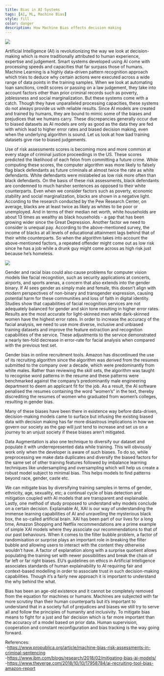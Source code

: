 ```yaml
---
title: Bias in AI Systems
tags: [AI, ML, Machine Bias]
style: fill
color: danger
description: How Machine Bias effects decision making
---
```



![](https://koyapartners.com/wp-content/uploads/2019/09/Bias.jpg)


Artificial Intelligence (AI) is revolutionizing the way we look at decision-making which is more traditionally attributed to human experience, expertise and judgement. Smart systems developed using AI come with processing speeds and capacities that far surpass those of humans. Machine Learning is a highly data-driven pattern recognition approach which tries to deduce why certain actions were executed across a wide range of data points in the training samples. When we look at automating loan sanctions, credit scores or passing on a law judgement, they take into account factors other than prior criminal records such as poverty, joblessness and social marginalization. But these systems come with a catch. Though they have unparalleled processing capacities, these systems do not always provide us with reliable results. Since AI models are created and trained by humans, they are bound to mimic some of the biases and prejudices that we humans carry. These discrepancies generally occur due to biased datasets as AI models are only as good as the data they are fed with which lead to higher error rates and biased decision making, even when the underlying algorithm is sound. Let us look at how bad training datasets give rise to biased judgements.


 Use of risk assessments scores is becoming more and more common at every stage of criminal justice proceedings in the US. These scores predicted the likelihood of each felon from committing a future crime. While computing these scores, the computer algorithm was more likely to falsely flag black defendants as future criminals at almost twice the rate as white defendants. White defendants were mislabeled as low risk more often than black defendants. On the basis of these risk assessments, black defendants are condemned to much harsher sentences as opposed to their white counterparts. Even when we consider factors such as poverty, economic stability and social marginalization, blacks are shown in a negative light. According to the research conducted by the Pew Research Center, on average, blacks are at least twice as likely as whites to be poor or unemployed. And in terms of their median net worth, white households are about 13 times as wealthy as black households - a gap that has been growing wider since the Great Depression. Another factor we need to consider is unequal pay. According to the above-mentioned survey, the income of blacks at all levels of educational attainment lags behind that of their white counterparts. So when the algorithm takes into account the above-mentioned factors, a repeated offender might come out as low risk since he has a job while a drunk guy might come across as high risk just because he’s homeless.

 ![](https://miro.medium.com/max/700/0*cfX-3V_kHwT5o3_T)


Gender and racial bias could also cause problems for computer vision models like facial recognition, such as security applications at concerts, airports, and sports arenas, a concern that also extends into the gender binary. If AI sees gender as simply male and female, this doesn't align with modern perspectives of non-binary and transgender expression, causing potential harm for these communities and loss of faith in digital identity. Studies show that capabilities of facial recognition services are not adequately balanced for gender and skin tone resulting in higher error rates. Results are the most accurate for light-skinned men while dark-skinned women have the highest error rates. In order to increase the accuracy of the facial analysis, we need to use more diverse, inclusive and unbiased training datasets and improve the feature extraction and recognition capabilities of the service. These adjustments to the service demonstrated a nearly ten-fold decrease in error-rate for facial analysis when compared with the previous test set. 


Gender bias in online recruitment tools. Amazon has discontinued the use of its recruiting algorithm since the algorithm was derived from the resumes submitted to the company over a decade, which were predominantly from white males. Rather than reviewing the skill sets, the algorithm was taught to recognise word patterns in the resume and these patterns were benchmarked against the company’s predominantly male engineering department to deem an applicant fit for the job. As a result, the AI software penalised the resumes containing the word “women’s” in the text, thereby discrediting the resumes of women who graduated from women’s colleges, resulting in gender bias.

Many of these biases have been there in existence way before data-driven, decision-making models came to surface but infusing the existing biased data with decision making has far more disastrous implications in how we govern our society as the gap will just tend to increase and set us on a journey to an unjust society if these biases aren’t mitigated.

Data Augmentation is also one technique to diversify our dataset and populate it with underrepresented data while training. This will obviously work only when the developer is aware of such biases. To do so, while preprocessing we make data duplicates and diversify the biased factors for the same set of other training features followed by imbalance learning techniques like undersampling and oversampling which will help us create a robust model subject to minimal bias. This helps models to find patterns beyond race, gender, caste etc.

We can mitigate bias by diversifying training samples in terms of gender, ethnicity, age, sexuality, etc; a continual cycle of bias detection and mitigation coupled with AI models that are transparent and explainable. Lastly, one method of study proposed to understand why models conclude on a certain decision. Explainable AI, XAI is our way of understanding the immense learning capabilities of AI and unravelling the mysterious black box, the so-called artificial brain. XAI has been part of our lives for a long time, Amazon Shopping and Netflix recommendations are a prime example of simple XAI models where they associate our recommendations to that of our past behaviours. When it comes to the filter bubble problem, a factor of randomisation or surprise plays an important role in breaking the filter bubble and allowing users to interact with the content they otherwise wouldn’t have. A factor of explanation along with a surprise quotient allows populating the training set with newer possibilities and break the chain of far left or far right biases. EU’s guidelines on ethics in Artificial Intelligence associates standards of human explainability to AI requiring fair and context-based modelling in order to associate trust in such decision-making capabilities. Though it’s a fairly new approach it is important to understand the why behind the what. 

Bias has been an age-old existence and it cannot be completely removed from the equation for machines or humans. Machines are subjected with far more scrutiny than their human counterparts but it’s important to understand that in a society full of prejudices and biases we still try to serve all and follow the principles of humanity and inclusivity. To mitigate bias means to fight for a just and fair decision which is far more important than the accuracy of a model based on prior data. Human supervision, cooperation and constant reconfiguration and bias tracking is the way going forward. 



References:<br>
-<a href="https://www.propublica.org/article/machine-bias-risk-assessments-in-criminal-sentencing">https://www.propublica.org/article/machine-bias-risk-assessments-in-criminal-sentencing</a><br>
-<a href="https://www.ibm.com/blogs/research/2018/02/mitigating-bias-ai-models/">https://www.ibm.com/blogs/research/2018/02/mitigating-bias-ai-models/</a> <br>
-<a href="https://www.theverge.com/2018/10/10/17958784/ai-recruiting-tool-bias-amazon-report">https://www.theverge.com/2018/10/10/17958784/ai-recruiting-tool-bias-amazon-report</a><br>


